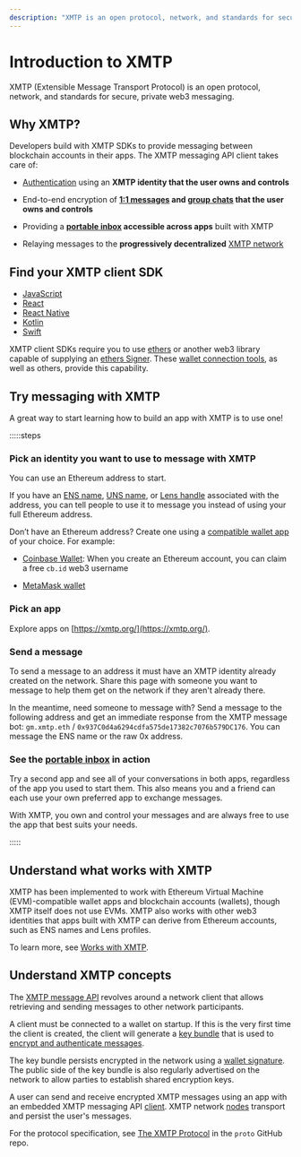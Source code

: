 ```yaml
---
description: "XMTP is an open protocol, network, and standards for secure, private web3 messaging."
---
```


# Introduction to XMTP

XMTP (Extensible Message Transport Protocol) is an open protocol, network, and standards for secure, private web3 messaging.

## Why XMTP?

Developers build with XMTP SDKs to provide messaging between blockchain accounts in their apps. The XMTP messaging API client takes care of:

- [Authentication](/protocol/signatures) using an **XMTP identity that the user owns and controls**

- End-to-end encryption of **[1:1 messages](/protocol/v2/invitation-and-message-encryption) and [group chats](/protocol/v3/group-chat#security-and-encryption) that the user owns and controls**

- Providing a **[portable inbox](/protocol/portable-inbox) accessible across apps** built with XMTP

- Relaying messages to the **progressively decentralized** [XMTP network](/protocol/v2/architectural-overview#network-layer)

## Find your XMTP client SDK

- [JavaScript](https://github.com/xmtp/xmtp-js)
- [React](https://github.com/xmtp/xmtp-web/tree/main/packages/react-sdk)
- [React Native](https://github.com/xmtp/xmtp-react-native)
- [Kotlin](https://github.com/xmtp/xmtp-android)
- [Swift](https://github.com/xmtp/xmtp-ios)

XMTP client SDKs require you to use [ethers](https://ethers.org/) or another web3 library capable of supplying an [ethers Signer](https://docs.ethers.io/v5/api/signer/). These [wallet connection tools](/get-started/faq#wallet-connectors), as well as others, provide this capability.

## Try messaging with XMTP

A great way to start learning how to build an app with XMTP is to use one!

:::::steps

### Pick an identity you want to use to message with XMTP

You can use an Ethereum address to start.

If you have an [ENS name](https://ens.domains/), [UNS name](https://unstoppabledomains.com/), or [Lens handle](https://claim.lens.xyz/) associated with the address, you can tell people to use it to message you instead of using your full Ethereum address.

Don’t have an Ethereum address? Create one using a [compatible wallet app](/get-started/faq#wallet-apps) of your choice. For example:

- [Coinbase Wallet](https://www.coinbase.com/wallet): When you create an Ethereum account, you can claim a free `cb.id` web3 username

- [MetaMask wallet](https://metamask.io/)

### Pick an app

Explore apps on [https://xmtp.org/](https://xmtp.org/).

### Send a message

To send a message to an address it must have an XMTP identity already created on the network. Share this page with someone you want to message to help them get on the network if they aren't already there.

In the meantime, need someone to message with? Send a message to the following address and get an immediate response from the XMTP message bot: `gm.xmtp.eth` / `0x937C0d4a6294cdfa575de17382c7076b579DC176`. You can message the ENS name or the raw 0x address.

### See the [portable inbox](/protocol/portable-inbox) in action

Try a second app and see all of your conversations in both apps, regardless of the app you used to start them. This also means you and a friend can each use your own preferred app to exchange messages.

With XMTP, you own and control your messages and are always free to use the app that best suits your needs.

:::::

## Understand what works with XMTP

XMTP has been implemented to work with Ethereum Virtual Machine (EVM)-compatible wallet apps and blockchain accounts (wallets), though XMTP itself does not use EVMs. XMTP also works with other web3 identities that apps built with XMTP can derive from Ethereum accounts, such as ENS names and Lens profiles.

To learn more, see [Works with XMTP](/get-started/faq#what-works-with-xmtp).

## Understand XMTP concepts

The [XMTP message API](/protocol/v2/architectural-overview#network-layer) revolves around a network client that allows retrieving and sending messages to other network participants.

A client must be connected to a wallet on startup. If this is the very first time the client is created, the client will generate a [key bundle](/protocol/v2/key-generation-and-usage) that is used to [encrypt and authenticate messages](/protocol/v2/invitation-and-message-encryption).

The key bundle persists encrypted in the network using a [wallet signature](/protocol/signatures). The public side of the key bundle is also regularly advertised on the network to allow parties to establish shared encryption keys.

A user can send and receive encrypted XMTP messages using an app with an embedded XMTP messaging API [client](/protocol/v2/architectural-overview#client-layer). XMTP network [nodes](/protocol/v2/architectural-overview#network-layer) transport and persist the user's messages.

For the protocol specification, see [The XMTP Protocol](https://github.com/xmtp/proto/blob/main/PROTOCOL.md) in the `proto` GitHub repo.

